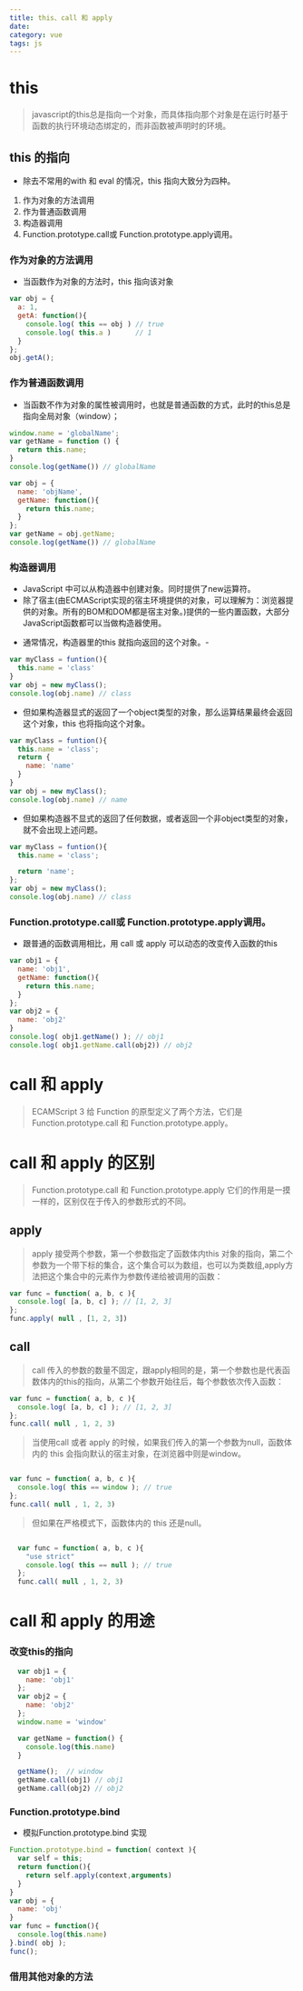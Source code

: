 ```yaml
---
title: this、call 和 apply
date: 
category: vue
tags: js
---
```


# this

> javascript的this总是指向一个对象，而具体指向那个对象是在运行时基于函数的执行环境动态绑定的，而非函数被声明时的环境。

## this 的指向

* 除去不常用的with 和 eval 的情况，this 指向大致分为四种。

1. 作为对象的方法调用
2. 作为普通函数调用
3. 构造器调用
4. Function.prototype.call或 Function.prototype.apply调用。

### **作为对象的方法调用**

* 当函数作为对象的方法时，this 指向该对象

<!--more-->
```javascript
var obj = {
  a: 1,
  getA: function(){
    console.log( this == obj ) // true
    console.log( this.a )      // 1
  }
};
obj.getA();
```
### **作为普通函数调用**

* 当函数不作为对象的属性被调用时，也就是普通函数的方式，此时的this总是指向全局对象（window）；

```javaScript
window.name = 'globalName';
var getName = function () {
  return this.name;
}
console.log(getName()) // globalName

var obj = {
  name: 'objName',
  getName: function(){
    return this.name;
  }
};
var getName = obj.getName;
console.log(getName()) // globalName
```

### **构造器调用**

* JavaScript 中可以从构造器中创建对象。同时提供了new运算符。
* 除了宿主(由ECMAScript实现的宿主环境提供的对象，可以理解为：浏览器提供的对象。所有的BOM和DOM都是宿主对象。)提供的一些内置函数，大部分JavaScript函数都可以当做构造器使用。

- 通常情况，构造器里的this 就指向返回的这个对象。-
```javaScript
var myClass = funtion(){
  this.name = 'class'
}
var obj = new myClass();
console.log(obj.name) // class
```
- 但如果构造器显式的返回了一个object类型的对象，那么运算结果最终会返回这个对象，this 也将指向这个对象。

```javaScript
var myClass = funtion(){
  this.name = 'class';
  return {
    name: 'name'
  }
}
var obj = new myClass();
console.log(obj.name) // name
```
- 但如果构造器不显式的返回了任何数据，或者返回一个非object类型的对象，就不会出现上述问题。

```javaScript
var myClass = funtion(){
  this.name = 'class';

  return 'name';
};
var obj = new myClass();
console.log(obj.name) // class
```

### Function.prototype.call或 Function.prototype.apply调用。

* 跟普通的函数调用相比，用 call 或 apply 可以动态的改变传入函数的this

```javascript
var obj1 = {
  name: 'obj1',
  getName: function(){
    return this.name;
  }
};
var obj2 = {
  name: 'obj2'
}
console.log( obj1.getName() ); // obj1
console.log( obj1.getName.call(obj2)) // obj2
```

# call 和 apply

> ECAMScript 3 给 Function 的原型定义了两个方法，它们是 Function.prototype.call 和 Function.prototype.apply。

# call 和 apply 的区别

> Function.prototype.call 和 Function.prototype.apply 它们的作用是一摸一样的，区别仅在于传入的参数形式的不同。

## apply 
> apply 接受两个参数，第一个参数指定了函数体内this 对象的指向，第二个参数为一个带下标的集合，这个集合可以为数组，也可以为类数组,apply方法把这个集合中的元素作为参数传递给被调用的函数：

```javascript
var func = function( a, b, c ){
  console.log( [a, b, c] ); // [1, 2, 3]
};
func.apply( null , [1, 2, 3])
```

## call 
> call 传入的参数的数量不固定，跟apply相同的是，第一个参数也是代表函数体内的this的指向，从第二个参数开始往后，每个参数依次传入函数：

```javascript
var func = function( a, b, c ){
  console.log( [a, b, c] ); // [1, 2, 3]
};
func.call( null , 1, 2, 3)
```

> 当使用call 或者 apply 的时候，如果我们传入的第一个参数为null，函数体内的 this 会指向默认的宿主对象，在浏览器中则是window。

```javaScript

var func = function( a, b, c ){
  console.log( this == window ); // true
};
func.call( null , 1, 2, 3)

```

>但如果在严格模式下，函数体内的 this 还是null。

```javaScript

  var func = function( a, b, c ){
    "use strict"
    console.log( this == null ); // true
  };
  func.call( null , 1, 2, 3)
```

# call 和 apply 的用途

### 改变this的指向

```javaScript
  var obj1 = {
    name: 'obj1'
  };
  var obj2 = {
    name: 'obj2'
  };
  window.name = 'window'

  var getName = function() {
    console.log(this.name)
  }

  getName();  // window
  getName.call(obj1) // obj1
  getName.call(obj2) // obj2

```

### Function.prototype.bind
 
* 模拟Function.prototype.bind 实现

```javascript
Function.prototype.bind = function( context ){
  var self = this;
  return function(){
    return self.apply(context,arguments)
  }
}
var obj = {
  name: 'obj'
}
var func = function(){
  console.log(this.name)
}.bind( obj );
func();
```
### 借用其他对象的方法